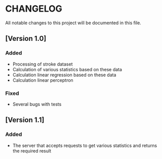 # CHANGELOG

All notable changes to this project will be documented in this file.

## [Version 1.0]

### Added

* Processing of stroke dataset
* Calculation of various statistics based on these data
* Calculation linear regression based on these data
* Calculation linear perceptron

### Fixed
* Several bugs with tests

## [Version 1.1]

### Added

* The server that accepts requests to get various statistics and returns the required result
